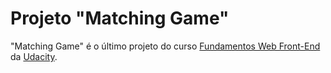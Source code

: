 # Projeto "Matching Game"

"Matching Game" é o último projeto do curso [Fundamentos Web Front-End](https://br.udacity.com/course/front-end-web-developer-nanodegree--nd001) da [Udacity](https://udacity.com).
